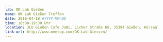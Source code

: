 ```yaml
---
lab: OK Lab Gießen
name: OK Lab Gießen Treffen
date: 2016-04-18 #YYYY-MM-DD
time: 18:30-19:30 Uhr
location: JLU Gießen Cafe JuWi, Licher Straße 68, 35394 Gießen, Hörsaalgebäude
link-url: http://www.meetup.com/OK-Lab-Giessen/
---
```


